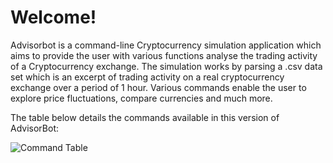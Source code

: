# Welcome!
Advisorbot is a command-line Cryptocurrency simulation application which aims to provide the user with various functions analyse the trading activity of a Cryptocurrency exchange.
The simulation works by parsing a .csv data set which is an excerpt of trading activity on a real cryptocurrency exchange over a period of 1 hour. Various commands enable the user to explore price fluctuations, compare currencies and much more.

The table below details the commands available in this version of AdvisorBot:

![Command Table](https://github.com/daniel-maxwell/Advisor-Bot/assets/66431847/fc8b6fa6-0175-4c11-9920-29ef59b55b23)

